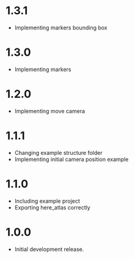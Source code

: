 # 1.3.1

* Implementing markers bounding box

# 1.3.0

* Implementing markers

# 1.2.0

* Implementing move camera

# 1.1.1

* Changing example structure folder
* Implementing initial camera position example

# 1.1.0

* Including example project
* Exporting here_atlas correctly

# 1.0.0

* Initial development release.